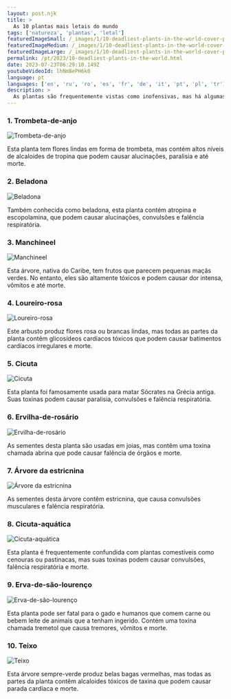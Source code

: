 ```yaml
---
layout: post.njk
title: >
  As 10 plantas mais letais do mundo
tags: ['natureza', 'plantas', 'letal']
featuredImageSmall: /_images/1/10-deadliest-plants-in-the-world-cover-pt-small.webp
featuredImageMedium: /_images/1/10-deadliest-plants-in-the-world-cover-pt-medium.webp
featuredImageLarge: /_images/1/10-deadliest-plants-in-the-world-cover-pt-large.webp
permalink: /pt/2023/10-deadliest-plants-in-the-world.html
date: 2023-07-23T06:29:10.149Z
youtubeVideoId: lhNmBePH6k0
language: pt
languages: ['en', 'ru', 'ro', 'es', 'fr', 'de', 'it', 'pt', 'pl', 'tr']
description: >
  As plantas são frequentemente vistas como inofensivas, mas há algumas que podem ser letais tanto para humanos quanto para animais. Aqui estão as 10 plantas mais letais do mundo.
---
```


### 1. Trombeta-de-anjo

![Trombeta-de-anjo](/_images/c/c871fe8f71a4524304e3a8969388e84b-medium.webp)

Esta planta tem flores lindas em forma de trombeta, mas contém altos níveis de alcaloides de tropina que podem causar alucinações, paralisia e até morte.

### 2. Beladona

![Beladona](/_images/5/51ccf9eaf745923c16fca0a8c83e78d2-medium.webp)

Também conhecida como beladona, esta planta contém atropina e escopolamina, que podem causar alucinações, convulsões e falência respiratória.

### 3. Manchineel

![Manchineel](/_images/7/7b08a45d0f833291f6afac62e5ab2fbd-medium.webp)

Esta árvore, nativa do Caribe, tem frutos que parecem pequenas maçãs verdes. No entanto, eles são altamente tóxicos e podem causar dor intensa, vômitos e até morte.

### 4. Loureiro-rosa

![Loureiro-rosa](/_images/5/5549bfde9eb13568ffc3c1021b4d8338-medium.webp)

Este arbusto produz flores rosa ou brancas lindas, mas todas as partes da planta contêm glicosídeos cardíacos tóxicos que podem causar batimentos cardíacos irregulares e morte.

### 5. Cicuta

![Cicuta](/_images/2/26f44787765bd17cbda7af6b354bff30-medium.webp)

Esta planta foi famosamente usada para matar Sócrates na Grécia antiga. Suas toxinas podem causar paralisia, convulsões e falência respiratória.

### 6. Ervilha-de-rosário

![Ervilha-de-rosário](/_images/1/128c432132ab4835b4fde8742712a9be-medium.webp)

As sementes desta planta são usadas em joias, mas contêm uma toxina chamada abrina que pode causar falência de órgãos e morte.

### 7. Árvore da estricnina

![Árvore da estricnina](/_images/2/2687cba70275e5d4ecf51050676eaa48-medium.webp)

As sementes desta árvore contêm estricnina, que causa convulsões musculares e falência respiratória.

### 8. Cicuta-aquática

![Cicuta-aquática](/_images/0/0707c0fbef3356ad63fdc9d45328a9dc-medium.webp)

Esta planta é frequentemente confundida com plantas comestíveis como cenouras ou pastinacas, mas suas toxinas podem causar convulsões, falência respiratória e morte.

### 9. Erva-de-são-lourenço

![Erva-de-são-lourenço](/_images/d/d4525c96565049cc4c57921e8a783780-medium.webp)

Esta planta pode ser fatal para o gado e humanos que comem carne ou bebem leite de animais que a tenham ingerido. Contém uma toxina chamada tremetol que causa tremores, vômitos e morte.

### 10. Teixo

![Teixo](/_images/9/942ec0bcb183023a0e01ea2611f7acfa-medium.webp)

Esta árvore sempre-verde produz belas bagas vermelhas, mas todas as partes da planta contêm alcaloides tóxicos de taxina que podem causar parada cardíaca e morte.


